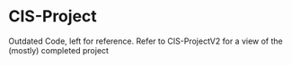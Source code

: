 # CIS-Project
Outdated Code, left for reference. Refer to CIS-ProjectV2 for a view of the (mostly) completed project
